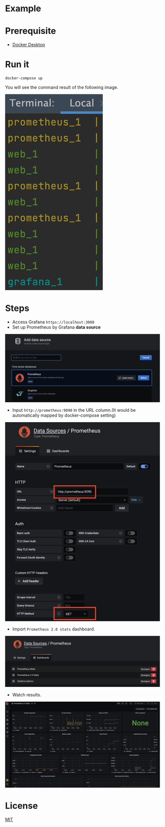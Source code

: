 # Example

# Prerequisite

- [Docker Desktop](https://www.docker.com/products/docker-desktop)

# Run it

```shell
docker-compose up
```

You will see the command result of the following image.

![command](https://raw.githubusercontent.com/louis70109/prometheus-grafana-py/master/public/docker-command.png)

# Steps

- Access Grafana `https://localhost:3000`
- Set up Prometheus by Grafana **data source**

![data1](https://raw.githubusercontent.com/louis70109/prometheus-grafana-py/master/public/data1.png)

- Input `http://prometheus:9090` in the URL column.(It would be automatically mapped by docker-compose setting)

![setting](https://raw.githubusercontent.com/louis70109/prometheus-grafana-py/master/public/setting.png)

- Import `Prometheus 2.0 stats` dashboard.

![dashboard](https://raw.githubusercontent.com/louis70109/prometheus-grafana-py/master/public/dashboard.png)

- Watch results.

![result](https://raw.githubusercontent.com/louis70109/prometheus-grafana-py/master/public/result.png)

# License

[MIT](https://github.com/louis70109/prometheus-grafana-py/blob/master/LICENSE)